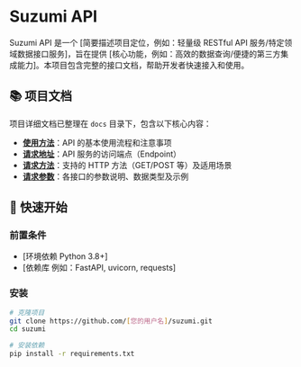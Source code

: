 # Suzumi API

 Suzumi API 是一个 [简要描述项目定位，例如：轻量级 RESTful API 服务/特定领域数据接口服务]，旨在提供 [核心功能，例如：高效的数据查询/便捷的第三方集成能力]。本项目包含完整的接口文档，帮助开发者快速接入和使用。


## 📚 项目文档

项目详细文档已整理在 `docs` 目录下，包含以下核心内容：

- **[使用方法](docs/README.md)**：API 的基本使用流程和注意事项  
- **[请求地址](docs/address.md)**：API 服务的访问端点（Endpoint）  
- **[请求方法](docs/method.md)**：支持的 HTTP 方法（GET/POST 等）及适用场景  
- **[请求参数](docs/args.md)**：各接口的参数说明、数据类型及示例  


## 🚀 快速开始

### 前置条件
- [环境依赖 Python 3.8+]  
- [依赖库 例如：FastAPI, uvicorn, requests]  

### 安装
```bash
# 克隆项目
git clone https://github.com/[您的用户名]/suzumi.git
cd suzumi

# 安装依赖
pip install -r requirements.txt
```